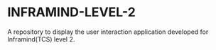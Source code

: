 # INFRAMIND-LEVEL-2
A repository to display the user interaction application developed for Inframind(TCS) level 2.

